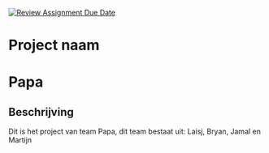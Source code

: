 [![Review Assignment Due Date](https://classroom.github.com/assets/deadline-readme-button-22041afd0340ce965d47ae6ef1cefeee28c7c493a6346c4f15d667ab976d596c.svg)](https://classroom.github.com/a/l3jUSPXl)

# Project naam 
# Papa

## Beschrijving
Dit is het project van team Papa, dit team bestaat uit:
Laisj, Bryan, Jamal en Martijn